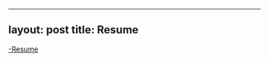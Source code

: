 
---
layout: post
title: Resume
---



[-Resume](https://j100x.github.io/images/The%20Intrinsic%20Value%20of%20Ethereum%20Blockchain%20Network.pdf)

